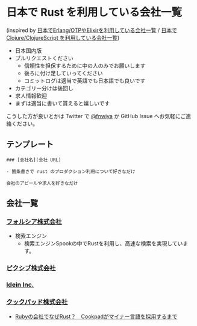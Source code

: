 # 日本で Rust を利用している会社一覧

(inspired by [日本でErlang/OTPやElixirを利用している会社一覧](https://github.com/voluntas/japanese-erlang-elixir-companies) / [日本で Clojure/ClojureScript を利用している会社一覧](https://github.com/athos/japanese-clojure-companies))

- 日本国内版
- プルリクエストください
    - 信頼性を担保するために中の人のみでお願いします
    - 後ろに付け足していってください
    - コミットログは適当で英語でも日本語でも良いです
- カテゴリー分けは後回し
- 求人情報歓迎
- まずは適当に書いて貰えると嬉しいです

こうした方が良いとかは Twitter で [@fnwiya](https://twitter.com/fnwiya) か GitHub Issue へお気軽にご連絡ください。

## テンプレート

```
### [会社名](会社 URL)

- 箇条書きで rust のプロダクション利用について好きなだけ

会社のアピールや求人を好きなだけ
```

## 会社一覧

### [フォルシア株式会社](https://www.forcia.com/)

- 検索エンジン
  - 検索エンジンSpookの中でRustを利用し、高速な検索を実現しています。

### [ピクシブ株式会社](https://www.pixiv.co.jp/)

### [Idein Inc.](https://idein.jp/)

### [クックパッド株式会社](https://info.cookpad.com/)
- [Rubyの会社でなぜRust？　Cookpadがマイナー言語を採用するまで](https://logmi.jp/282807)
